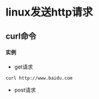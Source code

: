 # linux发送http请求

## curl命令

#### 实例

* get请求

```shell
curl http://www.baidu.com
```

* post请求

```shell

```
